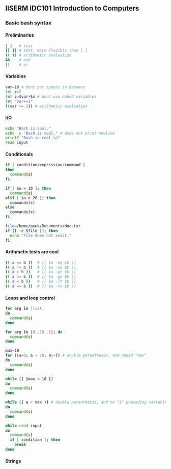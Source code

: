 ## IISERM IDC101 Introduction to Computers

### Basic bash syntax

#### Preliminaries

```bash
[ ]   # test
[[ ]] # test, more flexible than [ ]
(( )) # arithmetic evaluation
&&    # and
||    # or
```

#### Variables

```bash
var=10 # dont put spaces in between
let x=2
let z=$var+$x # dont use naked variables
let "var+=1"
((var += 1)) # arithmetic evaluation
```

#### I/O

```bash
echo "Bash is cool."
echo -n "Bash is cool." # does not print newline 
printf "Bash is cool.\n"
read input
```

#### Conditionals

```bash
if [ condition/expression/command ]
then 
  command(s)
fi
```

```bash
if [ $a < 10 ]; then
  command(s)
elif [ $a > 20 ]; then 
  commands(s)
else
  commands(s)
fi
```

```bash
file=/home/geek/Documents/doc.txt
if [[ -e $file ]]; then
  echo "File does not exist."
fi
```

#### Arithmetic tests are cool

```bash
(( a == b ))  # [[ $a -eq $b ]]
(( a != b ))  # [[ $a -ne $b ]]
(( a > b ))   # [[ $a -gt $b ]]
(( a >= b ))  # [[ $a -ge $b ]]
(( a < b ))   # [[ $a -lt $b ]]
(( a <= b ))  # [[ $a -le $b ]]
```

#### Loops and loop control

```bash
for arg in [list]
do
  command(s)
done
```

```bash
for arg in {0..10..1}; do
  command(s)
done
```

```bash
max=10
for ((a=0; a < 10; a++)) # double parenthesis, and naked "max"
do 
  command(s)
done
```

```bash
while [[ $max < 10 ]]
do
  command(s)
done
```

```bash
while (( a < max )) # double parenthesis, and no "$" preceding variables
do
  command(s)
done
```

```bash
while read input
do
  command(s)
  if [ condition ]; then
    break
done
```

#### Strings

